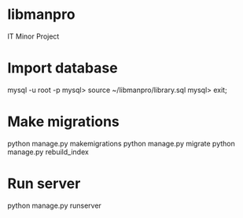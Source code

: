 # libmanpro
IT Minor Project

# Import database
mysql -u root -p
mysql> source ~/libmanpro/library.sql
mysql> exit;

# Make migrations
python manage.py makemigrations
python manage.py migrate
python manage.py rebuild_index

# Run server
python manage.py runserver

